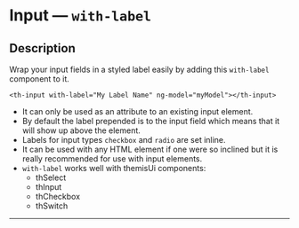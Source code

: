 # Input — `with-label`

## Description

Wrap your input fields in a styled label easily by adding this `with-label` component to it.

`<th-input with-label="My Label Name" ng-model="myModel"></th-input>`

- It can only be used as an attribute to an existing input element.
- By default the label prepended is to the input field which means that it will show up above the element.
- Labels for input types `checkbox` and `radio` are set inline.
- It can be used with any HTML element if one were so inclined but it is really recommended for use with input elements.
- `with-label` works well with themisUi components:
  - thSelect
  - thInput
  - thCheckbox
  - thSwitch

---

